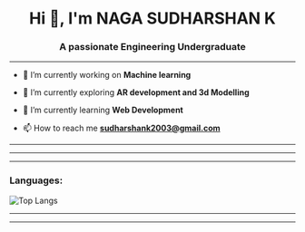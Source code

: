 <h1 align="center">Hi 👋, I'm NAGA SUDHARSHAN K</h1>
<h3 align="center">A passionate Engineering Undergraduate</h3>

<hr>

- 🔭 I’m currently working on **Machine learning**

- 🥽 I’m currently exploring **AR development and 3d Modelling**

- 🌱 I’m currently learning **Web Development**

- 📫 How to reach me **sudharshank2003@gmail.com**

<hr>

<hr>

<hr>
<h3 align="left">Languages:</h3>

![Top Langs](https://github-readme-stats.vercel.app/api/top-langs/?username=NagaSudharshan-K&langs_count=8&theme=midnight-purple)

<hr>

<hr>
